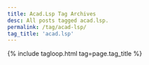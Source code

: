 ```yaml
---
title: Acad.Lsp Tag Archives
desc: All posts tagged acad.lsp.
permalink: /tag/acad-lsp/
tag_title: 'acad.lsp'
---
```

{% include tagloop.html tag=page.tag_title %}